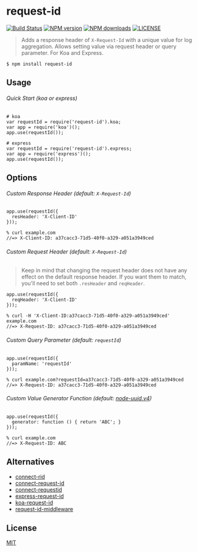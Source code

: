 # request-id

[![Build Status](http://img.shields.io/travis/wilmoore/request-id.js.svg)](https://travis-ci.org/wilmoore/request-id.js) [![NPM version](http://img.shields.io/npm/v/request-id.svg)](https://www.npmjs.org/package/request-id) [![NPM downloads](http://img.shields.io/npm/dm/request-id.svg)](https://www.npmjs.org/package/request-id) [![LICENSE](http://img.shields.io/npm/l/request-id.svg)](LICENSE)

> Adds a response header of `X-Request-Id` with a unique value for log aggregation. Allows setting value via request header or query parameter. For Koa and Express.

    $ npm install request-id

## Usage

###### Quick Start (koa or express)

    # koa
    var requestId = require('request-id').koa;
    var app = require('koa')();
    app.use(requestId());

    # express
    var requestId = require('request-id').express;
    var app = require('express')();
    app.use(requestId());

## Options

###### Custom Response Header (default: `X-Request-Id`)

    app.use(requestId({
      resHeader: 'X-Client-ID'
    }));

    % curl example.com
    //=> X-Client-ID: a37cacc3-71d5-40f0-a329-a051a3949ced

###### Custom Request Header (default: `X-Request-Id`)

> Keep in mind that changing the request header does not have any effect on the default response header. If you want them to match, you'll need to set both `.resHeader` and `reqHeader`.

    app.use(requestId({
      reqHeader: 'X-Client-ID'
    }));

    % curl -H 'X-Client-ID:a37cacc3-71d5-40f0-a329-a051a3949ced' example.com
    //=> X-Request-ID: a37cacc3-71d5-40f0-a329-a051a3949ced

###### Custom Query Parameter (default: `requestId`)

    app.use(requestId({
      paramName: 'requestId'
    }));

    % curl example.com?requestId=a37cacc3-71d5-40f0-a329-a051a3949ced
    //=> X-Request-ID: a37cacc3-71d5-40f0-a329-a051a3949ced

###### Custom Value Generator Function (default: [node-uuid.v4])

    app.use(requestId({
      generator: function () { return 'ABC'; }
    }));

    % curl example.com
    //=> X-Request-ID: ABC

## Alternatives

- [connect-rid]
- [connect-request-id]
- [connect-requestid]
- [express-request-id]
- [koa-request-id]
- [request-id-middleware]

## License

  [MIT](LICENSE)

[connect-rid]:            https://www.npmjs.org/package/connect-rid
[node-uuid.v4]:           https://github.com/broofa/node-uuid#uuidv4options--buffer--offset
[koa-request-id]:         https://www.npmjs.org/package/koa-request-id
[express-request-id]:     https://www.npmjs.org/package/express-request-id
[connect-request-id]:     https://www.npmjs.org/package/connect-request-id
[request-id-middleware]:  https://www.npmjs.org/package/request-id-middleware
[connect-requestid]:      https://www.npmjs.org/package/connect-requestid

